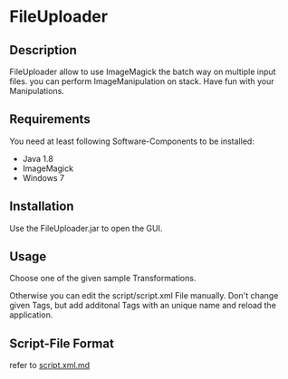 # FileUploader

## Description

FileUploader allow to use ImageMagick the batch way on multiple input files. you can perform ImageManipulation on stack. Have fun with your Manipulations.

## Requirements

You need at least following Software-Components to be installed:

- Java 1.8
- ImageMagick
- Windows 7

## Installation

Use the FileUploader.jar to open the GUI.

## Usage

Choose one of the given sample Transformations.

Otherwise you can edit the script/script.xml File manually. Don't change given Tags, but add additonal Tags with an unique name and reload the application.

## Script-File Format

refer to [script.xml.md](script.xml.md)

